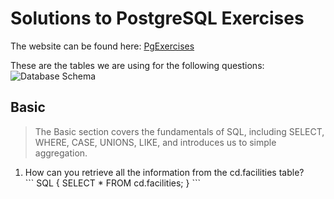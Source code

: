 # Solutions to PostgreSQL Exercises
The website can be found here: [PgExercises](https://pgexercises.com/)

These are the tables we are using for the following questions:
![Database Schema](https://user-images.githubusercontent.com/51142303/169714129-05022235-a0da-4c3c-8f30-22a719a675a0.png)

## Basic 
> The Basic section covers the fundamentals of SQL, including SELECT, WHERE, CASE, UNIONS, LIKE, and introduces us to simple aggregation. 
<ol>
  <li> How can you retrieve all the information from the cd.facilities table? <br>
  ``` SQL
    {
    SELECT *
    FROM cd.facilities;
    }
  ```
  </li>
</ol> 
